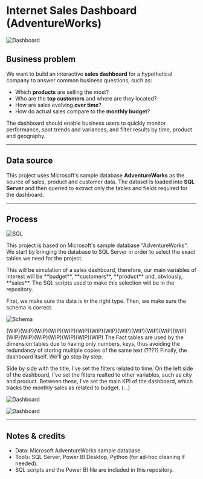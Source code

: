 # Internet Sales Dashboard (AdventureWorks) 
![Dashboard](https://github.com/user-attachments/assets/9845983e-87f2-47c7-b746-9666d7ee3d2a)

## Business problem
We want to build an interactive **sales dashboard** for a hypothetical company to answer common business questions, such as:

- Which **products** are selling the most?  
- Who are the **top customers** and where are they located?  
- How are sales evolving **over time**?  
- How do actual sales compare to the **monthly budget**?

The dashboard should enable business users to quickly monitor performance, spot trends and variances, and filter results by time, product and geography.

---

## Data source
This project uses Microsoft's sample database **AdventureWorks** as the source of sales, product and customer data. The dataset is loaded into **SQL Server** and then queried to extract only the tables and fields required for the dashboard.

---

## Process
![SQL](https://github.com/user-attachments/assets/64eac49d-94cd-41d2-a11a-7ae2f77bed51)
<p>
This project is based on Microsoft's sample database "AdventureWorks". We start by bringing the database to SQL Server in order to select the exact tables we need for the project. 
</p>
<p>
This will be simulation of a sales dashboard, therefore, our main variables of interest will be **budget**, **customers**, **product** and, obviously, **sales**. The SQL scripts used to make this selection will be in the repository.
</p>
<p>
First, we make sure the data is in the right type. Then, we make sure the schema is correct.
</p>

![Schema](https://github.com/user-attachments/assets/d39e27e9-c581-44bd-9549-a7ad589ea694)

<p>
(WIP)(WIP)(WIP)(WIP)(WIP)(WIP)(WIP)(WIP)(WIP)(WIP)(WIP)(WIP)(WIP)(WIP)(WIP)(WIP)(WIP)(WIP)(WIP)(WIP)
The Fact tables are used by the dimension tables due to having only numbers, keys, thus avoiding the redundancy of storing multiple copies of the same text (????)
Finally, the dashboard itself. We'll go step by step.
</p>
<p>
Side by side with the title, I've set the filters related to time. On the left side of the dashboard, I've set the filters realted to other variables, such as city and product.
Between these, I've set the main KPI of the dashboard, which tracks the monthly sales as related to budget. (...)  
</p>

![Dashboard](https://github.com/user-attachments/assets/f18ddc27-977c-40b0-ad18-2ea90145155f)

![Dashboard](https://github.com/user-attachments/assets/e4d5d845-b0c5-4f2b-b498-018d26de5d9d)

---

## Notes & credits
- Data: Microsoft AdventureWorks sample database.  
- Tools: SQL Server, Power BI Desktop, Python (for ad-hoc cleaning if needed).  
- SQL scripts and the Power BI file are included in this repository.

